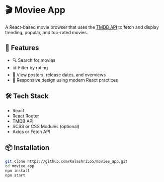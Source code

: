 # 🎬 Moviee App

A React-based movie browser that uses the [TMDB API](https://www.themoviedb.org/) to fetch and display trending, popular, and top-rated movies.

## 🚀 Features

- 🔍 Search for movies
- 📊 Filter by rating
- 🎥 View posters, release dates, and overviews
- 🧠 Responsive design using modern React practices

## 🛠️ Tech Stack

- React
- React Router
- TMDB API
- SCSS or CSS Modules (optional)
- Axios or Fetch API

## 📦 Installation

```bash
git clone https://github.com/Kalashri555/moviee_app.git
cd moviee_app
npm install
npm start
